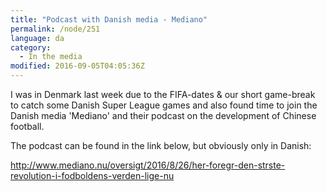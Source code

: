 ```yaml
---
title: "Podcast with Danish media - Mediano"
permalink: /node/251
language: da
category:
  - In the media
modified: 2016-09-05T04:05:36Z
---
```


I was in Denmark last week due to the FIFA-dates & our short game-break to catch some Danish Super League games and also found time to join the Danish media 'Mediano' and their podcast on the development of Chinese football.

The podcast can be found in the link below, but obviously only in Danish:

<http://www.mediano.nu/oversigt/2016/8/26/her-foregr-den-strste-revolution-i-fodboldens-verden-lige-nu>
